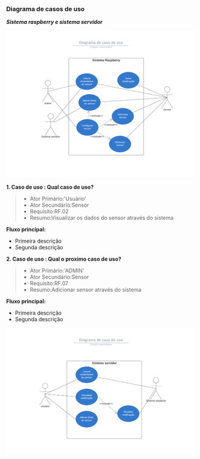 ### Diagrama de casos de uso

***Sistema raspberry e sistema servidor***

![Diagrama](images/diagrama-casos-de-uso-raspberry.png)

**1. Caso de uso : Qual caso de uso?**


>*  Ator Primário:'Usuário'
>*  Ator Secundário:Sensor
>*  Requisito:RF.02
>*  Resumo:Visualizar os dados do sensor através do sistema

**Fluxo principal:**
                                                                                        
*  Primeira descrição
*  Segunda descrição


**2. Caso de uso : Qual o proximo caso de uso?**


>*  Ator Primário:'ADMIN'
>*  Ator Secundário:Sensor
>*  Requisito:RF.07
>*  Resumo:Adicionar sensor através do sistema

**Fluxo principal:**
                                                                                        
*  Primeira descrição
*  Segunda descrição

![Diagrama](images/diagrama-casos-de-uso-servidor.png)
